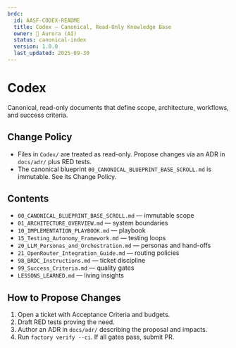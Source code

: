 ```yaml
---
brdc:
  id: AASF-CODEX-README
  title: Codex — Canonical, Read-Only Knowledge Base
  owner: 🌸 Aurora (AI)
  status: canonical-index
  version: 1.0.0
  last_updated: 2025-09-30
---
```


# Codex
Canonical, read-only documents that define scope, architecture, workflows, and success criteria.

## Change Policy
- Files in `Codex/` are treated as read-only. Propose changes via an ADR in `docs/adr/` plus RED tests.
- The canonical blueprint `00_CANONICAL_BLUEPRINT_BASE_SCROLL.md` is immutable. See its Change Policy.

## Contents
- `00_CANONICAL_BLUEPRINT_BASE_SCROLL.md` — immutable scope
- `01_ARCHITECTURE_OVERVIEW.md` — system boundaries
- `10_IMPLEMENTATION_PLAYBOOK.md` — playbook
- `15_Testing_Autonomy_Framework.md` — testing loops
- `20_LLM_Personas_and_Orchestration.md` — personas and hand-offs
- `21_OpenRouter_Integration_Guide.md` — routing policies
- `98_BRDC_Instructions.md` — ticket discipline
- `99_Success_Criteria.md` — quality gates
- `LESSONS_LEARNED.md` — living insights

## How to Propose Changes
1. Open a ticket with Acceptance Criteria and budgets.
2. Draft RED tests proving the need.
3. Author an ADR in `docs/adr/` describing the proposal and impacts.
4. Run `factory verify --ci`. If all gates pass, submit PR.


